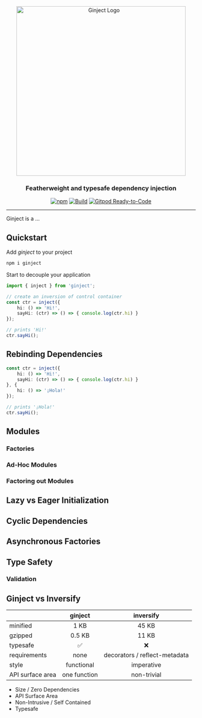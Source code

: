 <div id="ginject-logo" align="center">
  <a href="https://github.com/langium/ginject">
    <img alt="Ginject Logo" width="450" src="https://user-images.githubusercontent.com/743833/193610222-cf9a7feb-b1d9-4d5c-88de-6ce9fbca8299.png">
  </a>
  <h3>
    Featherweight and typesafe dependency injection
  </h3>
</div>

<div id="badges" align="center">

  [![npm](https://img.shields.io/npm/v/ginject)](https://www.npmjs.com/package/ginject)
  [![Build](https://github.com/langium/ginject/actions/workflows/build.yml/badge.svg)](https://github.com/langium/ginject/actions/workflows/build.yml)
  [![Gitpod Ready-to-Code](https://img.shields.io/badge/Gitpod-ready--to--code-blue?logo=gitpod)](https://gitpod.io/#https://github.com/langium/ginject)

</div>

<hr>

Ginject is a ...

## Quickstart

Add _ginject_ to your project

```sh
npm i ginject
```

Start to decouple your application

```ts
import { inject } from 'ginject';

// create an inversion of control container
const ctr = inject({
    hi: () => 'Hi!',
    sayHi: (ctr) => () => { console.log(ctr.hi) }
});

// prints 'Hi!'
ctr.sayHi();
```

## Rebinding Dependencies

```ts
const ctr = inject({
    hi: () => 'Hi!',
    sayHi: (ctr) => () => { console.log(ctr.hi) }
}, {
    hi: () => '¡Hola!'
});

// prints '¡Hola!'
ctr.sayHi();
```

## Modules

### Factories

### Ad-Hoc Modules

### Factoring out Modules

## Lazy vs Eager Initialization

## Cyclic Dependencies

## Asynchronous Factories

## Type Safety

### Validation

## Ginject vs Inversify

|           | ginject  | inversify |
|-----------|:----------:|:-----------:|
| minified  |   1 KB   |   45 KB   |
| gzipped   |   0.5 KB |   11 KB   |
| typesafe  |    ✅    |    ❌     |
| requirements | none   | decorators / reflect-metadata |
| style     | functional | imperative |
| API surface area | one function | non-trivial |

* Size / Zero Dependencies
* API Surface Area
* Non-Intrusive / Self Contained
* Typesafe
